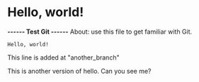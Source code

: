 # Hello, world!
**------ Test Git ------**
About: use this file to get familiar with Git.


`Hello, world!`

This line is added at "another_branch"

This is another version of hello. Can you see me?
